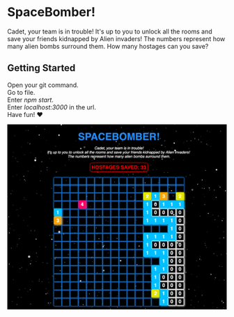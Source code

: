 # SpaceBomber!
Cadet, your team is in trouble! It's up to you to unlock all the rooms and save your friends kidnapped by Alien invaders! The numbers represent how many alien bombs surround them. How many hostages can you save?

## Getting Started

Open your git command.    
Go to file.   
Enter *npm start*.   
Enter *localhost:3000* in the url.   
Have fun! :heart:

![SpaceBomber! Game Preview](/gamepreview.png)